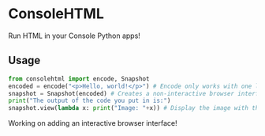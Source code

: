 # ConsoleHTML
Run HTML in your Console Python apps!
## Usage
```py
from consolehtml import encode, Snapshot
encoded = encode("<p>Hello, world!</p>") # Encode only works with one line.
snapshot = Snapshot(encoded) # Creates a non-interactive browser interface
print("The output of the code you put in is:")
snapshot.view(lambda x: print("Image: "+x)) # Display the image with the text 'Image: ' in front.
```
Working on adding an interactive browser interface!

